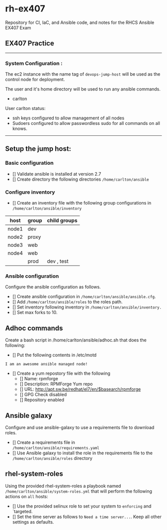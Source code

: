 # rh-ex407

Repository for CI, IaC, and Ansible code, and notes for the RHCS Ansible EX407 Exam




## EX407 Practice



---

### System Configuration :

The ec2 instance with the name tag of `devops-jump-host` will be used as the control node for deployment.

The user and it's home directory will be used to run any ansible commands.
  * carlton

User carlton status:
 * ssh keys configured to allow management of all nodes
 * Sudoers configured to allow passwordless sudo for all commands on all knows.

---

## Setup the jump host:

### Basic configuration
- [] Validate ansible is installed at version 2.7
- [] Create directory the following directories `/home/carlton/ansible`

### Configure inventory
- [] Create an inventory file with the following group configurations in `/home/carlton/ansible/inventory`

|host |group | child groups|
|---|---|---|
|node1 | dev | |
|node2 | proxy| |
|node3 | web| |
|node4 | web| |
|      | prod  | dev , test |


### Ansible configuration
Configure the ansible configuration as follows.

- [] Create ansible configuration in `/home/carlton/ansible/ansible.cfg`.
- [] Add `/home/carlton/ansible/roles` to the roles path.
- [] Set inventory following inventory in `/home/carlton/ansible/inventory.`
- [] Set max forks to 10.

## Adhoc commands

Create a bash script in /home/carlton/ansible/adhoc.sh that does the following:

- [] Put the following contents in /etc/motd
```
I am an awesome ansible managed node!
```
- [] Create a yum repostory file with the following
  - [] Name: rpmforge
  - [] Description: RPMForge Yum repo
  - [] URL: http://apt.sw.be/redhat/el7/en/$basearch/rpmforge
  - [] GPG Check disabled
  - [] Repository enabled

## Ansible galaxy

Configure and use ansible-galaxy to use a requirements file to download roles.

- [] Create a requirements file in `/home/carlton/ansible/requirements.yaml`
- [] Use Ansible galaxy to install the role in the requirements file to the `/home/carlton/ansible/roles` directory

## rhel-system-roles

Using the provided rhel-system-roles a playbook named `/home/carlton/ansible/system-roles.yml` that will perform the following actions on `all` hosts:

- [] Use the provided selinux role to set your system to `enforcing` and `targeted.
- [] Set the time server as follows to `Need a time server...`. Keep all other settings as defaults.
